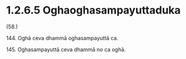 # 1.2.6.5 Oghaoghasampayuttaduka

(58.)

144\. Oghā ceva dhammā oghasampayuttā ca.

145\. Oghasampayuttā ceva dhammā no ca oghā.
